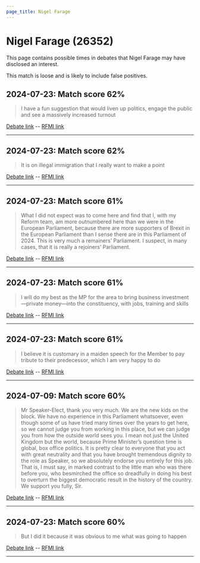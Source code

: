 ```yaml
---
page_title: Nigel Farage
---
```


# Nigel Farage  (26352)

This page contains possible times in debates that Nigel Farage may have disclosed an interest.

This match is loose and is likely to include false positives. 



## 2024-07-23: Match score 62%

>I have a fun suggestion that would liven up politics, engage the public and see a massively increased turnout

[Debate link](https://www.theyworkforyou.com/debates/?id=2024-07-23d.568.4)  --  [RFMI link](https://www.theyworkforyou.com/mp/26352/register)


---



## 2024-07-23: Match score 62%

>It is on illegal immigration that I really want to make a point

[Debate link](https://www.theyworkforyou.com/debates/?id=2024-07-23d.568.2)  --  [RFMI link](https://www.theyworkforyou.com/mp/26352/register)


---



## 2024-07-23: Match score 61%

>What I did not expect was to come here and find that I, with my Reform team, am more outnumbered here than we were in the European Parliament, because there are more supporters of Brexit in the European Parliament than I sense there are in this Parliament of 2024. This is very much a remainers’ Parliament. I suspect, in many cases, that it is really a rejoiners’ Parliament.

[Debate link](https://www.theyworkforyou.com/debates/?id=2024-07-23d.568.2)  --  [RFMI link](https://www.theyworkforyou.com/mp/26352/register)


---



## 2024-07-23: Match score 61%

>I will do my best as the MP for the area to bring business investment—private money—into the constituency, with jobs, training and skills

[Debate link](https://www.theyworkforyou.com/debates/?id=2024-07-23d.568.2)  --  [RFMI link](https://www.theyworkforyou.com/mp/26352/register)


---



## 2024-07-23: Match score 61%

>I believe it is customary in a maiden speech for the Member to pay tribute to their predecessor, which I am very happy to do

[Debate link](https://www.theyworkforyou.com/debates/?id=2024-07-23d.568.2)  --  [RFMI link](https://www.theyworkforyou.com/mp/26352/register)


---



## 2024-07-09: Match score 60%

>Mr Speaker-Elect, thank you very much. We are the new kids on the block. We have no experience in this Parliament whatsoever, even though some of us have tried many times over the years to get here, so we cannot judge you from working in this place, but we can judge you from how the outside world sees you. I mean not just the United Kingdom but the world, because Prime Minister’s question time is global, box office politics. It is pretty clear to everyone that you act with great neutrality and that you have brought tremendous dignity to the role as Speaker, so we absolutely endorse you entirely for this job. That is, I must say, in marked contrast to the little man who was there before you, who besmirched the office so dreadfully in doing his best to overturn the biggest democratic result in the history of the country. We support you fully, Sir.

[Debate link](https://www.theyworkforyou.com/debates/?id=2024-07-09a.10.1)  --  [RFMI link](https://www.theyworkforyou.com/mp/26352/register)


---



## 2024-07-23: Match score 60%

>But I did it because it was obvious to me what was going to happen

[Debate link](https://www.theyworkforyou.com/debates/?id=2024-07-23d.568.4)  --  [RFMI link](https://www.theyworkforyou.com/mp/26352/register)


---

